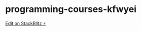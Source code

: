 # programming-courses-kfwyei

[Edit on StackBlitz ⚡️](https://stackblitz.com/edit/programming-courses-kfwyei)